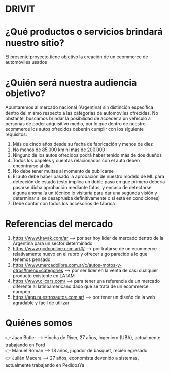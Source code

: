 # DRIVIT

# ¿Qué productos o servicios brindará nuestro sitio?
El presente proyecto tiene objetivo la creación de un ecommerce de automóviles usados

# ¿Quién será nuestra audiencia objetivo?
Apuntaremos al mercado nacional (Argentina) sin distinción específica dentro del mismo respecto a las categorías de automóviles ofrecidas. No obstante, buscamos brindar la posibilidad de acceder a un vehículo a personas de poder adquisitivo medio, por lo que dentro de nuestro ecommerce los autos ofrecidos deberán cumplir con los siguiente requisitos:
1. Más de cinco años desde su fecha de fabricación y menos de diez
2. No menos de 85.000 km ni más de 200.000
3. Ninguno de los autos ofrecidos podrá haber tenido más de dos dueños
4. Todos los papeles y cuentas relacionados con el auto deben encontrarse al día
5. No debe tener multas al momento de publicarse
6. El auto debe haber pasado la aprobación de nuestro modelo de ML para detección de estado (esto implica un doble paso en que primero debería pasarse dicha aprobación mediante fotos, y encaso de detectarse alguna anomalía un técnico lo visitaría para dar una segunda visión y determinar si se desaprueba definitivamente o si está en condiciones)
7. Debe contar con todos los accesorios de fábrica

# Referencias del mercado
1. https://www.kavak.com/ar --> por ser hoy líder de mercado dentro de la Argentina para un sector determinado 
2. https://www.gcdconline.com.ar/#/ --> por tratarse de un ecommerce relativamente nuevo en el rubro y ofrecer algo parecido a lo que tenemos pensado
3. https://www.mercadolibre.com.ar/c/autos-motos-y-otros#menu=categories --> por ser líder en la venta de casi cualquier producto existente en LATAM
4. https://www.clicars.com/ --> para tener una referencia de un mercado diferente al latinoamericano dado que se trata de un ecommerce europeo
5. https://app.nuestrosautos.com.ar/ --> por tener un diseño de la web agradable y fácil de utilizar

# Quiénes somos
:point_right: Juan Butler --> Hincha de River, 27 años, Ingeniero (UBA), actualmente trabajando en Ford <br>
:point_right: Manuel Roman --> 18 años, jugador de básquet, recién egresado <br>
:point_right: Julián Macera -->  27 años, economista devenido a sistemas, actualmente trabajando en PedidosYa